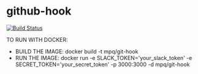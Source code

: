 # github-hook

[![Build Status](https://travis-ci.com/mpq1990/github-hook.svg?branch=master)](https://travis-ci.com/mpq1990/github-hook)

TO RUN WITH DOCKER:

- BUILD THE IMAGE:
  docker build -t mpq/git-hook
- RUN THE IMAGE:
  docker run -e SLACK_TOKEN='your_slack_token' -e SECRET_TOKEN='your_secret_token' -p 3000:3000 -d mpq/git-hook
